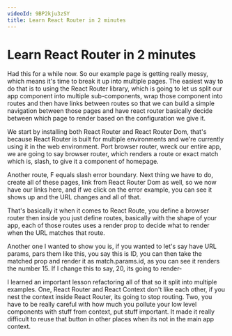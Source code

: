 ```yaml
---
videoId: 9BP2kju3zSY
title: Learn React Router in 2 minutes
---
```


# Learn React Router in 2 minutes

Had this for a while now. So our example page is getting really messy, which means it's time to break it up into multiple pages. The easiest way to do that is to using the React Router library, which is going to let us split our app component into multiple sub-components, wrap those component into routes and then have links between routes so that we can build a simple navigation between those pages and have react router basically decide between which page to render based on the configuration we give it.

We start by installing both React Router and React Router Dom, that's because React Router is built for multiple environments and we're currently using it in the web environment. Port browser router, wreck our entire app, we are going to say browser router, which renders a route or exact match which is, slash, to give it a component of homepage.

Another route, F equals slash error boundary. Next thing we have to do, create all of these pages, link from React Router Dom as well, so we now have our links here, and if we click on the error example, you can see it shows up and the URL changes and all of that.

That's basically it when it comes to React Route, you define a browser router then inside you just define routes, basically with the shape of your app, each of those routes uses a render prop to decide what to render when the URL matches that route.

Another one I wanted to show you is, if you wanted to let's say have URL params, pars them like this, you say this is ID, you can then take the matched prop and render it as match.params.id, as you can see it renders the number 15. If I change this to say, 20, its going to render-

I learned an important lesson refactoring all of that so it split into multiple examples. One, React Router and React Context don't like each other, if you nest the context inside React Router, its going to stop routing. Two, you have to be really careful with how much you pollute your low level components with stuff from context, put stuff important. It made it really difficult to reuse that button in other places when its not in the main app context.
